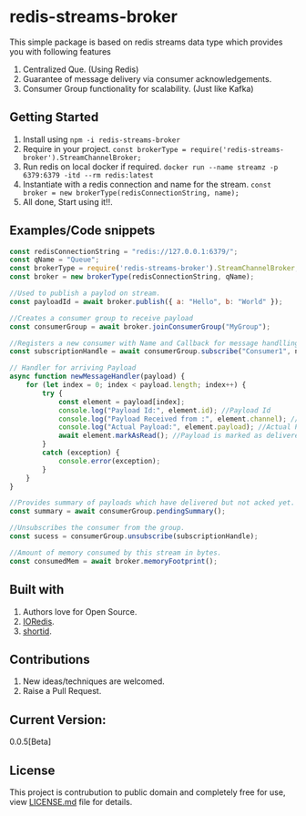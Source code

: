 # redis-streams-broker

This simple package is based on redis streams data type which provides you with following features 
1. Centralized Que. (Using Redis)
2. Guarantee of message delivery via consumer acknowledgements.
3. Consumer Group functionality for scalability. (Just like Kafka)

## Getting Started

1. Install using `npm -i redis-streams-broker`
2. Require in your project. `const brokerType = require('redis-streams-broker').StreamChannelBroker;`
3. Run redis on local docker if required. `docker run --name streamz -p 6379:6379 -itd --rm redis:latest`
3. Instantiate with a redis connection and name for the stream. `const broker = new brokerType(redisConnectionString, name);`
4. All done, Start using it!!.

## Examples/Code snippets

```javascript
const redisConnectionString = "redis://127.0.0.1:6379/";
const qName = "Queue";
const brokerType = require('redis-streams-broker').StreamChannelBroker;
const broker = new brokerType(redisConnectionString, qName);

//Used to publish a paylod on stream.
const payloadId = await broker.publish({ a: "Hello", b: "World" }); 

//Creates a consumer group to receive payload
const consumerGroup = await broker.joinConsumerGroup("MyGroup"); 

//Registers a new consumer with Name and Callback for message handlling.
const subscriptionHandle = await consumerGroup.subscribe("Consumer1", newMessageHandler); 

// Handler for arriving Payload
async function newMessageHandler(payload) {
    for (let index = 0; index < payload.length; index++) {
        try {
            const element = payload[index];
            console.log("Payload Id:", element.id); //Payload Id
            console.log("Payload Received from :", element.channel); //Stream name
            console.log("Actual Payload:", element.payload); //Actual Payload
            await element.markAsRead(); //Payload is marked as delivered or Acked also optionaly the message can be dropped.
        }
        catch (exception) {
            console.error(exception);
        }
    }
}

//Provides summary of payloads which have delivered but not acked yet.
const summary = await consumerGroup.pendingSummary();

//Unsubscribes the consumer from the group.
const sucess = consumerGroup.unsubscribe(subscriptionHandle); 

//Amount of memory consumed by this stream in bytes.
const consumedMem = await broker.memoryFootprint();

```

## Built with

1. Authors love for Open Source.
2. [IORedis](https://www.npmjs.com/package/ioredis).
3. [shortid](https://www.npmjs.com/package/shortid).

## Contributions

1. New ideas/techniques are welcomed.
2. Raise a Pull Request.

## Current Version:
0.0.5[Beta]

## License

This project is contrubution to public domain and completely free for use, view [LICENSE.md](/license.md) file for details.
